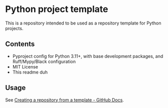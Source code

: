 # Python project template

This is a repository intended to be used as a repository template for Python projects.

## Contents

- Pyproject config for Python 3.11+, with base development packages, and Ruff/Mypy/Black configuration
- MIT License
- This readme duh

## Usage

See [Creating a repository from a template - GitHub Docs](https://docs.github.com/en/repositories/creating-and-managing-repositories/creating-a-repository-from-a-template).
